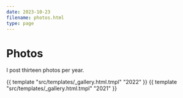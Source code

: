 ```yaml
---
date: 2023-10-23
filename: photos.html
type: page
---
```


# Photos

I post thirteen photos per year.

{{ template "src/templates/_gallery.html.tmpl" "2022" }}
{{ template "src/templates/_gallery.html.tmpl" "2021" }}
